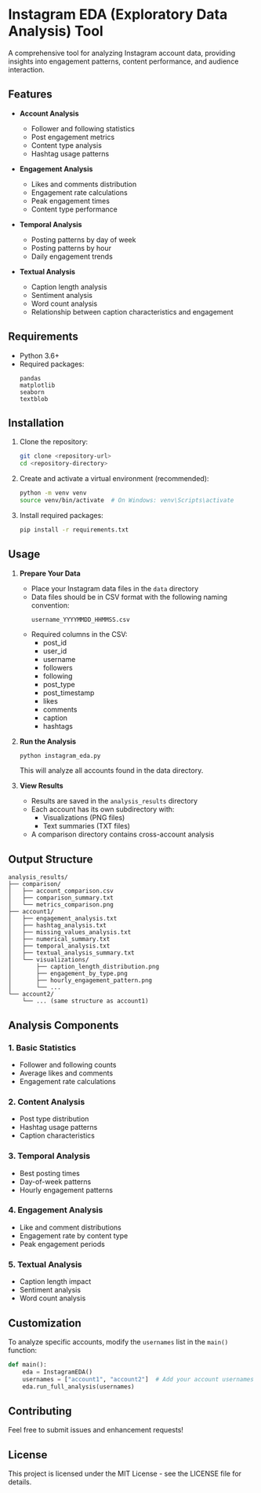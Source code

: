 # Instagram EDA (Exploratory Data Analysis) Tool

A comprehensive tool for analyzing Instagram account data, providing insights into engagement patterns, content performance, and audience interaction.

## Features

- **Account Analysis**
  - Follower and following statistics
  - Post engagement metrics
  - Content type analysis
  - Hashtag usage patterns

- **Engagement Analysis**
  - Likes and comments distribution
  - Engagement rate calculations
  - Peak engagement times
  - Content type performance

- **Temporal Analysis**
  - Posting patterns by day of week
  - Posting patterns by hour
  - Daily engagement trends

- **Textual Analysis**
  - Caption length analysis
  - Sentiment analysis
  - Word count analysis
  - Relationship between caption characteristics and engagement

## Requirements

- Python 3.6+
- Required packages:
  ```
  pandas
  matplotlib
  seaborn
  textblob
  ```

## Installation

1. Clone the repository:
   ```bash
   git clone <repository-url>
   cd <repository-directory>
   ```

2. Create and activate a virtual environment (recommended):
   ```bash
   python -m venv venv
   source venv/bin/activate  # On Windows: venv\Scripts\activate
   ```

3. Install required packages:
   ```bash
   pip install -r requirements.txt
   ```

## Usage

1. **Prepare Your Data**
   - Place your Instagram data files in the `data` directory
   - Data files should be in CSV format with the following naming convention:
     ```
     username_YYYYMMDD_HHMMSS.csv
     ```
   - Required columns in the CSV:
     - post_id
     - user_id
     - username
     - followers
     - following
     - post_type
     - post_timestamp
     - likes
     - comments
     - caption
     - hashtags

2. **Run the Analysis**
   ```bash
   python instagram_eda.py
   ```
   This will analyze all accounts found in the data directory.

3. **View Results**
   - Results are saved in the `analysis_results` directory
   - Each account has its own subdirectory with:
     - Visualizations (PNG files)
     - Text summaries (TXT files)
   - A comparison directory contains cross-account analysis

## Output Structure

```
analysis_results/
├── comparison/
│   ├── account_comparison.csv
│   ├── comparison_summary.txt
│   └── metrics_comparison.png
├── account1/
│   ├── engagement_analysis.txt
│   ├── hashtag_analysis.txt
│   ├── missing_values_analysis.txt
│   ├── numerical_summary.txt
│   ├── temporal_analysis.txt
│   ├── textual_analysis_summary.txt
│   └── visualizations/
│       ├── caption_length_distribution.png
│       ├── engagement_by_type.png
│       ├── hourly_engagement_pattern.png
│       └── ...
└── account2/
    └── ... (same structure as account1)
```

## Analysis Components

### 1. Basic Statistics
- Follower and following counts
- Average likes and comments
- Engagement rate calculations

### 2. Content Analysis
- Post type distribution
- Hashtag usage patterns
- Caption characteristics

### 3. Temporal Analysis
- Best posting times
- Day-of-week patterns
- Hourly engagement patterns

### 4. Engagement Analysis
- Like and comment distributions
- Engagement rate by content type
- Peak engagement periods

### 5. Textual Analysis
- Caption length impact
- Sentiment analysis
- Word count analysis

## Customization

To analyze specific accounts, modify the `usernames` list in the `main()` function:
```python
def main():
    eda = InstagramEDA()
    usernames = ["account1", "account2"]  # Add your account usernames here
    eda.run_full_analysis(usernames)
```

## Contributing

Feel free to submit issues and enhancement requests!

## License

This project is licensed under the MIT License - see the LICENSE file for details. 